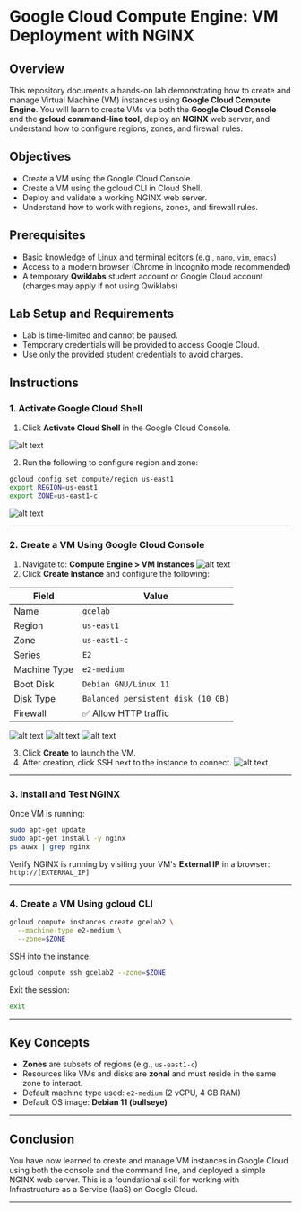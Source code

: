 # Google Cloud Compute Engine: VM Deployment with NGINX

## Overview

This repository documents a hands-on lab demonstrating how to create and manage Virtual Machine (VM) instances using **Google Cloud Compute Engine**. You will learn to create VMs via both the **Google Cloud Console** and the **gcloud command-line tool**, deploy an **NGINX** web server, and understand how to configure regions, zones, and firewall rules.

## Objectives

- Create a VM using the Google Cloud Console.
- Create a VM using the gcloud CLI in Cloud Shell.
- Deploy and validate a working NGINX web server.
- Understand how to work with regions, zones, and firewall rules.

## Prerequisites

- Basic knowledge of Linux and terminal editors (e.g., `nano`, `vim`, `emacs`)
- Access to a modern browser (Chrome in Incognito mode recommended)
- A temporary **Qwiklabs** student account or Google Cloud account (charges may apply if not using Qwiklabs)

## Lab Setup and Requirements

- Lab is time-limited and cannot be paused.
- Temporary credentials will be provided to access Google Cloud.
- Use only the provided student credentials to avoid charges.

## Instructions

### 1. Activate Google Cloud Shell

1. Click **Activate Cloud Shell** in the Google Cloud Console.

![alt text](CloudShell.png)

2. Run the following to configure region and zone:

```bash
gcloud config set compute/region us-east1
export REGION=us-east1
export ZONE=us-east1-c
```
![alt text](CloudShell1.png)

---

### 2. Create a VM Using Google Cloud Console

1. Navigate to: **Compute Engine > VM Instances**
![alt text](VM.png)
2. Click **Create Instance** and configure the following:

| Field          | Value                    |
|----------------|--------------------------|
| Name           | `gcelab`                 |
| Region         | `us-east1`               |
| Zone           | `us-east1-c`             |
| Series         | `E2`                     |
| Machine Type   | `e2-medium`              |
| Boot Disk      | `Debian GNU/Linux 11`    |
| Disk Type      | `Balanced persistent disk (10 GB)` |
| Firewall       | ✅ Allow HTTP traffic     |

![alt text](VM1.png)
![alt text](VM2.png)
![alt text](VM3.png)

3. Click **Create** to launch the VM.
4. After creation, click SSH next to the instance to connect.
![alt text](VM4.png)

---

### 3. Install and Test NGINX

Once VM is running:

```bash
sudo apt-get update
sudo apt-get install -y nginx
ps auwx | grep nginx
```

Verify NGINX is running by visiting your VM's **External IP** in a browser:  
`http://[EXTERNAL_IP]`

---

### 4. Create a VM Using gcloud CLI

```bash
gcloud compute instances create gcelab2 \
  --machine-type e2-medium \
  --zone=$ZONE
```

SSH into the instance:

```bash
gcloud compute ssh gcelab2 --zone=$ZONE
```

Exit the session:

```bash
exit
```

---

## Key Concepts

- **Zones** are subsets of regions (e.g., `us-east1-c`)
- Resources like VMs and disks are **zonal** and must reside in the same zone to interact.
- Default machine type used: `e2-medium` (2 vCPU, 4 GB RAM)
- Default OS image: **Debian 11 (bullseye)**

---

## Conclusion

You have now learned to create and manage VM instances in Google Cloud using both the console and the command line, and deployed a simple NGINX web server. This is a foundational skill for working with Infrastructure as a Service (IaaS) on Google Cloud.

---